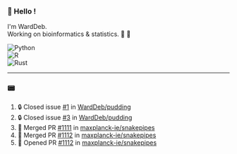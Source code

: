 ### :robot: Hello !

I'm WardDeb.  
Working on bioinformatics & statistics. 🧬 🧪  

![Python](https://img.shields.io/badge/python-3670A0?style=for-the-badge&logo=python&logoColor=ffdd54)  
![R](https://img.shields.io/badge/r-%23276DC3.svg?style=for-the-badge&logo=r&logoColor=white)  
![Rust](https://img.shields.io/badge/rust-%23000000.svg?style=for-the-badge&logo=rust&logoColor=white)  

---

### :pager:

<!--START_SECTION:activity-->
1. 🔒 Closed issue [#1](https://github.com/WardDeb/pudding/issues/1) in [WardDeb/pudding](https://github.com/WardDeb/pudding)
2. 🔒 Closed issue [#3](https://github.com/WardDeb/pudding/issues/3) in [WardDeb/pudding](https://github.com/WardDeb/pudding)
3. 🎉 Merged PR [#1111](https://github.com/maxplanck-ie/snakepipes/pull/1111) in [maxplanck-ie/snakepipes](https://github.com/maxplanck-ie/snakepipes)
4. 🎉 Merged PR [#1112](https://github.com/maxplanck-ie/snakepipes/pull/1112) in [maxplanck-ie/snakepipes](https://github.com/maxplanck-ie/snakepipes)
5. 💪 Opened PR [#1112](https://github.com/maxplanck-ie/snakepipes/pull/1112) in [maxplanck-ie/snakepipes](https://github.com/maxplanck-ie/snakepipes)
<!--END_SECTION:activity-->

